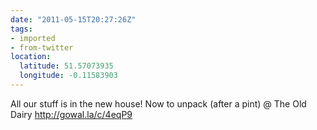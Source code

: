 ```yaml
---
date: "2011-05-15T20:27:26Z"
tags:
- imported
- from-twitter
location:
  latitude: 51.57073935
  longitude: -0.11583903
---
```

All our stuff is in the new house! Now to unpack \(after a pint) @ The Old Dairy http://gowal.la/c/4eqP9
